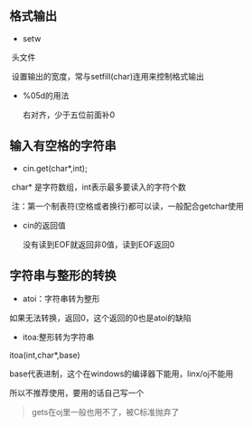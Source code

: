 ## 格式输出

- setw

​	头文件<iomanip>

​	设置输出的宽度，常与setfill(char)连用来控制格式输出

- %05d的用法 

   右对齐，少于五位前面补0

## 输入有空格的字符串

- cin.get(char*,int);

​	char* 是字符数组，int表示最多要读入的字符个数

​	注：第一个制表符(空格或者换行)都可以读，一般配合getchar使用

- cin的返回值

  没有读到EOF就返回非0值，读到EOF返回0

## 字符串与整形的转换

- atoi：字符串转为整形

如果无法转换，返回0，这个返回的0也是atoi的缺陷

- itoa:整形转为字符串

itoa(int,char*,base)

base代表进制，这个在windows的编译器下能用，linx/oj不能用

所以不推荐使用，要用的话自己写一个

> gets在oj里一般也用不了，被C标准抛弃了





